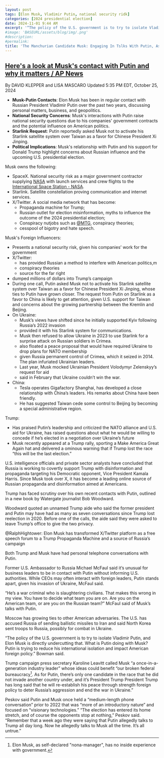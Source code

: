 ```yaml
---
layout: post
tags: [Elon Musk, Vladimir Putin, national security ridk]
categories: [2024 presidential election]
date: 2024-11-01 9:44 AM
excerpt: '“The policy of the U.S. government is to try to isolate Vladimir Putin, and Elon Musk is directly undercutting that. What is Putin doing with Musk? Putin is trying to reduce his international isolation and impact American foreign policy.” – Bradley Bowman, a former West Point assistant professor who is now senior director of the Center on Military and Political Power at the Foundation for Defense of Democracies'
#image: 'BASEURL/assets/blog/img/.png'
#description:
#permalink:
title: 'The Manchurian Candidate Musk: Engaging In Tslks With Putin, As Has Trump'
---
```



## [Here's a look at Musk's contact with Putin and why it matters / AP News](https://apnews.com/article/musk-putin-x-trump-tesla-election-russia-9cecb7cb0f23ccce49336771280ae179)

By  DAVID KLEPPER and LISA MASCARO
Updated 5:35 PM EDT, October 25, 2024

- **Musk-Putin Contacts**: Elon Musk has been in regular contact with Russian President Vladimir Putin over the past two years, discussing personal matters, business, and geopolitics.
- **National Security Concerns**: Musk's interactions with Putin raise national security questions due to his companies' government contracts and the potential influence on American politics.
- **Starlink Request**: Putin reportedly asked Musk not to activate his Starlink satellite system over Taiwan as a favor for Chinese President Xi Jinping.
- **Political Implications**: Musk's relationship with Putin and his support for Donald Trump highlight concerns about Russian influence and the upcoming U.S. presidential election.

Musk owns the following:

- SpaceX. National security risk as a major government contractor supplying [NASA](https://www.nasa.gov/) with launch services and crew flights to the [International Space Station - NASA](https://www.nasa.gov/international-space-station/).
- Starlink. Satellite constellation proving communication and internet services.
- X/Twitter. A social media network that has become:
    - Propaganda machine for Trump;
    - Russian outlet for election misinformation, myths to influence the outcome of the 2024 presidential election;
    - Conspiracy nutjobs such as [@MTG](https://greene.house.gov), conspiracy theories;
    - cesspool of bigotry and hate speech.

Musk's Foreign Influencers:

- Presents a national security risk, given his companies’ work for the government
- X/Twitter:
    - has provided Russian a method to interfere with American politics,m
    - conspiracy theories
    - source for the far right
- dumped millions of dollars into Trump’s campaign
- During one call, Putin asked Musk not to activate his Starlink satellite system over Taiwan as a favor for Chinese President Xi Jinping, whose ties to Putin have grown closer. The request from Putin on Starlink as a favor to China is likely to get attention, given U.S. support for Taiwan and concerns about the growing partnership between the Kremlin and Beijing.
- On Ukraine:
    - Musk’s views have shifted since he initially supported Kyiv following Russia’s 2022 invasion
    - provided it with his Starlink system for communications.
    - Musk then refused to allow Ukraine in 2023 to use Starlink for a surprise attack on Russian soldiers in Crimea.
    - also floated a peace proposal that would have required Ukraine to drop plans for NATO membership
    - given Russia permanent control of Crimea, which it seized in 2014. The plan infuriated Ukrainian leaders.
    - Last year, Musk mocked Ukrainian President Volodymyr Zelenskyy’s request for aid
    - said in February that Ukraine couldn’t win the war.
- China:
    - Tesla operates Gigafactory Shanghai, has developed a close relationship with China’s leaders. His remarks about China have been friendly.
    - He has suggested Taiwan cede some control to Beijing by becoming a special administrative region.

Trump:

- Has praised Putin’s leadership and criticized the NATO alliance and U.S. aid for Ukraine, has raised questions about what he would be willing to concede if he’s elected in a negotiation over Ukraine’s future
- Musk recently appeared at a Trump rally, sporting a Make America Great Again hat and delivered a ominous warning that if Trump lost the race “this will be the last election.”

U.S. intelligence officials and private sector analysts have concluded that Russia is working to covertly support Trump with disinformation and propaganda targeting his Democratic opponent, Vice President Kamala Harris. Since Musk took over X, it has become a leading online source of Russian propaganda and disinformation aimed at Americans.

Trump has faced scrutiny over his own recent contacts with Putin, outlined in a new book by Watergate journalist Bob Woodward.

Woodward quoted an unnamed Trump aide who said the former president and Putin may have had as many as seven conversations since Trump lost reelection in 2020. Before one of the calls, the aide said they were asked to leave Trump’s office to give the two privacy.

@RalphHightower: Elon Musk has transformed X/Twitter platform as a free speech forum to a Trump Propaganda Machine and a source of Russia’s campaign

Both Trump and Musk have had personal telephone conversations with Putin.

Former U.S. Ambassador to Russia Michael McFaul said it’s unusual for business leaders to be in contact with Putin without informing U.S. authorities. While CEOs may often interact with foreign leaders, Putin stands apart, given his invasion of Ukraine, McFaul said.

“He’s a war criminal who is slaughtering civilians. That makes this wrong in my view. You have to decide what team you are on. Are you on the American team, or are you on the Russian team?”
McFaul said of Musk’s talks with Putin.

Moscow has growing ties to other American adversaries. The U.S. has accused Russia of sending ballistic missiles to Iran and said North Korea sent troops to Russia, possibly for combat in Ukraine.

“The policy of the U.S. government is to try to isolate Vladimir Putin, and Elon Musk is directly undercutting that. What is Putin doing with Musk? Putin is trying to reduce his international isolation and impact American foreign policy.”
 Bowman said.

Trump campaign press secretary Karoline Leavitt called Musk “a once-in-a-generation industry leader” whose ideas could benefit “our broken federal bureaucracy[^51]. As for Putin, there’s only one candidate in the race that he did not invade another country under, and it’s President Trump  President Trump has long said that he will re-establish his peace through strength foreign policy to deter Russia’s aggression and end the war in Ukraine.”

[^51]: Elon Musk, as self-declared "nona-manager", has no inside experience with government.

Peskov said Putin and Musk once held a “medium-length phone conversation” prior to 2022 that was “more of an introductory nature” and focused on “visionary technologies.” “The election has entered its home stretch, and of course the opponents stop at nothing,” Peskov said. “Remember that a week ago they were saying that Putin allegedly talks to Trump all day long. Now he allegedly talks to Musk all the time. It’s all untrue.”

